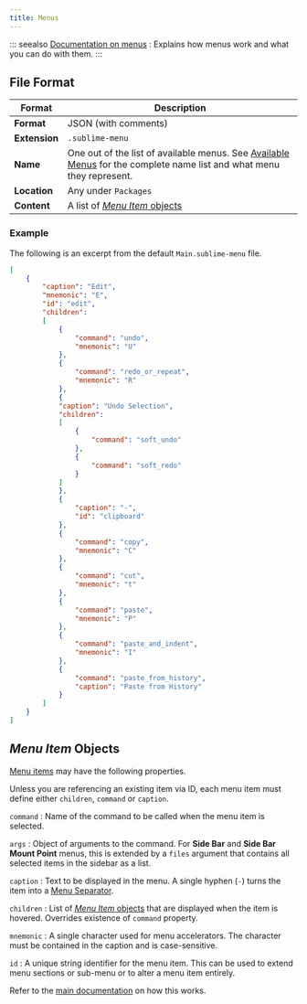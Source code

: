 ```yaml
---
title: Menus
---
```


::: seealso
[Documentation on menus][menu-guide]
: Explains how menus work and what you can do with them.
:::

## File Format

| Format        | Description                                                                                                              |
| ------------- | ------------------------------------------------------------------------------------------------------------------------ |
| **Format**    | JSON (with comments)                                                                                                     |
| **Extension** | `.sublime-menu`                                                                                                          |
| **Name**      | One out of the list of available menus. See [Available Menus][] for the complete name list and what menu they represent. |
| **Location**  | Any under `Packages`                                                                                                     |
| **Content**   | A list of [*Menu Item* objects](#menu-item-objects)                                                                      |

[Available Menus]: /guide/customization/menus.md#available-menus

### Example

The following is an excerpt from the default `Main.sublime-menu` file.

```json
[
    {
        "caption": "Edit",
        "mnemonic": "E",
        "id": "edit",
        "children":
        [
            {
                "command": "undo",
                "mnemonic": "U"
            },
            {
                "command": "redo_or_repeat",
                "mnemonic": "R"
            },
            {
            "caption": "Undo Selection",
            "children":
            [
                {
                    "command": "soft_undo"
                },
                {
                    "command": "soft_redo"
                }
            ]
            },
            {
                "caption": "-",
                "id": "clipboard"
            },
            {
                "command": "copy",
                "mnemonic": "C"
            },
            {
                "command": "cut",
                "mnemonic": "t"
            },
            {
                "command": "paste",
                "mnemonic": "P"
            },
            {
                "command": "paste_and_indent",
                "mnemonic": "I"
            },
            {
                "command": "paste_from_history",
                "caption": "Paste from History"
            }
        ]
    }
]
```

## *Menu Item* Objects

[Menu items][] may have the following properties.

[Menu items]: /guide/customization/menus.md#menu-items

Unless you are referencing an existing item via ID, each menu item must define
either `children`, `command` or `caption`.

`command`
: Name of the command to be called when the menu item is selected.

`args`
: Object of arguments to the command.
  For **Side Bar** and **Side Bar Mount Point** menus, this is extended by a
  `files` argument that contains all selected items in the sidebar as a list.

`caption`
: Text to be displayed in the menu.
  A single hyphen (`-`) turns the item into a [Menu Separator][].

`children`
: List of [*Menu Item* objects](#menu-item-objects) that are displayed when the
  item is hovered.
  Overrides existence of `command` property.

`mnemonic`
: A single character used for menu accelerators.
  The character must be contained in the caption and is case-sensitive.

`id`
: A unique string identifier for the menu item.
  This can be used to extend menu sections or sub-menu or to alter a menu item
  entirely.

  Refer to the [main documentation][item-ids] on how this works.

[menu-guide]: /guide/customization/menus.md
[Menu Separator]: /guide/customization/menus.md#separators
[item-ids]: /guide/customization/menus.md#item-ids

